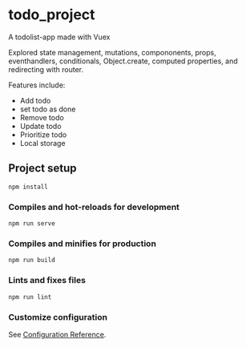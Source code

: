 # todo_project
A todolist-app made with Vuex

Explored state management, mutations, compononents, props,
eventhandlers, conditionals, Object.create, computed properties,
and redirecting with router.

Features include: 
 - Add todo
 - set todo as done
 - Remove todo 
 - Update todo
 - Prioritize todo
 - Local storage

## Project setup
```
npm install
```

### Compiles and hot-reloads for development
```
npm run serve
```

### Compiles and minifies for production
```
npm run build
```

### Lints and fixes files
```
npm run lint
```

### Customize configuration
See [Configuration Reference](https://cli.vuejs.org/config/).
